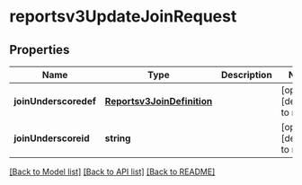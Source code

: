 # reportsv3UpdateJoinRequest

## Properties
Name | Type | Description | Notes
------------ | ------------- | ------------- | -------------
**joinUnderscoredef** | [**Reportsv3JoinDefinition**](Reportsv3JoinDefinition.md) |  | [optional] [default to null]
**joinUnderscoreid** | **string** |  | [optional] [default to null]

[[Back to Model list]](../README.md#documentation-for-models) [[Back to API list]](../README.md#documentation-for-api-endpoints) [[Back to README]](../README.md)


